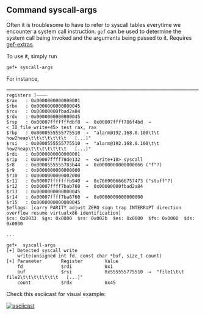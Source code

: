 ## Command syscall-args ##

Often it is troublesome to have to refer to syscall tables everytime we encounter a system call instruction.
`gef` can be used to determine the system call being invoked and the arguments being passed to it. Requires [gef-extras](http://github.com/hugsy/gef-extras).

To use it, simply run
```
gef➤ syscall-args
```

For instance,
```
───────────────────────────────────────────────────────────────────────────────────────────────────────[ registers ]────
$rax   : 0x0000000000000001
$rbx   : 0x0000000000000045
$rcx   : 0x00000000fbad2a84
$rdx   : 0x0000000000000045
$rsp   : 0x00007fffffffdbf8  →  0x00007ffff786f4bd  →  <_IO_file_write+45> test rax, rax
$rbp   : 0x0000555555775510  →  "alarm@192.168.0.100\t\t  how2heap\t\t\t\t\t\t\t   [...]"
$rsi   : 0x0000555555775510  →  "alarm@192.168.0.100\t\t  how2heap\t\t\t\t\t\t\t   [...]"
$rdi   : 0x0000000000000001
$rip   : 0x00007ffff78de132  →  <write+18> syscall 
$r8    : 0x0000555555783b44  →  0x0000000000000066 ("f"?)
$r9    : 0x0000000000000000
$r10   : 0x0000000000002000
$r11   : 0x00007fffffffb940  →  0x7669006666757473 ("stuff"?)
$r12   : 0x00007ffff7bab760  →  0x00000000fbad2a84
$r13   : 0x0000000000000045
$r14   : 0x00007ffff7ba6760  →  0x0000000000000000
$r15   : 0x0000000000000045
$eflags: [carry PARITY adjust ZERO sign trap INTERRUPT direction overflow resume virtualx86 identification]
$cs: 0x0033  $gs: 0x0000  $ss: 0x002b  $es: 0x0000  $fs: 0x0000  $ds: 0x0000  

...

gef➤  syscall-args
[+] Detected syscall write
    write(unsigned int fd, const char *buf, size_t count)
[+] Parameter       Register        Value
    fd              $rdi            0x1
    buf             $rsi            0x555555775510  →  "file1\t\t  file2\t\t\t\t\t\t\t   [...]"
    count           $rdx            0x45
```

Check this asciicast for visual example:

[![asciicast](https://asciinema.org/a/BlrpsfzdLqNdycoxHuGkscYu6.png)](https://asciinema.org/a/BlrpsfzdLqNdycoxHuGkscYu6)
